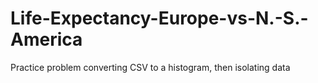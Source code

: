 # Life-Expectancy-Europe-vs-N.-S.-America
Practice problem converting CSV to a histogram, then isolating data 
